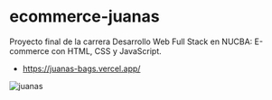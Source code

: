 # ecommerce-juanas

Proyecto final de la carrera Desarrollo Web Full Stack en NUCBA: E-commerce con HTML, CSS y JavaScript. 
- https://juanas-bags.vercel.app/

![juanas](https://user-images.githubusercontent.com/99261724/167211804-05a30a1e-5e7b-4df8-907f-a3e7e5edf391.png)
